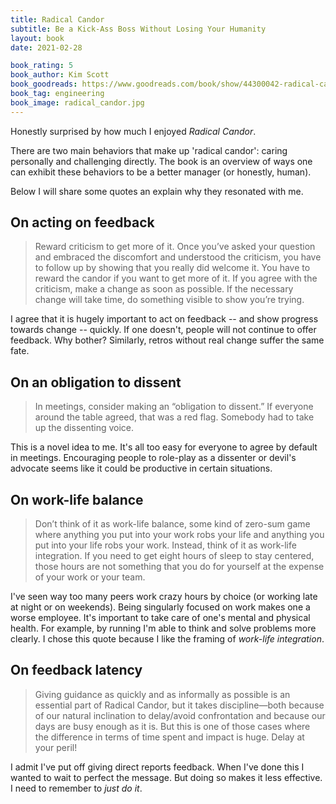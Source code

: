 ```yaml
---
title: Radical Candor
subtitle: Be a Kick-Ass Boss Without Losing Your Humanity
layout: book
date: 2021-02-28

book_rating: 5
book_author: Kim Scott
book_goodreads: https://www.goodreads.com/book/show/44300042-radical-candor
book_tag: engineering
book_image: radical_candor.jpg
---
```


Honestly surprised by how much I enjoyed _Radical Candor_.

There are two main behaviors that make up 'radical candor': caring personally and challenging directly. The book is an overview of ways one can exhibit these behaviors to be a better manager (or honestly, human).

Below I will share some quotes an explain why they resonated with me.

## On acting on feedback

> Reward criticism to get more of it. Once you’ve asked your question and embraced the discomfort and understood the criticism, you have to follow up by showing that you really did welcome it. You have to reward the candor if you want to get more of it. If you agree with the criticism, make a change as soon as possible. If the necessary change will take time, do something visible to show you’re trying.

I agree that it is hugely important to act on feedback -- and show progress towards change -- quickly. If one doesn't, people will not continue to offer feedback. Why bother? Similarly, retros without real change suffer the same fate.

## On an obligation to dissent

> In meetings, consider making an “obligation to dissent.” If everyone around the table agreed, that was a red flag. Somebody had to take up the dissenting voice.

This is a novel idea to me. It's all too easy for everyone to agree by default in meetings. Encouraging people to role-play as a dissenter or devil's advocate seems like it could be productive in certain situations.

## On work-life balance

> Don’t think of it as work-life balance, some kind of zero-sum game where anything you put into your work robs your life and anything you put into your life robs your work. Instead, think of it as work-life integration. If you need to get eight hours of sleep to stay centered, those hours are not something that you do for yourself at the expense of your work or your team.

I've seen way too many peers work crazy hours by choice (or working late at night or on weekends). Being singularly focused on work makes one a worse employee. It's important to take care of one's mental and physical health. For example, by running I'm able to think and solve problems more clearly. I chose this quote because I like the framing of _work-life integration_.

## On feedback latency

> Giving guidance as quickly and as informally as possible is an essential part of Radical Candor, but it takes discipline—both because of our natural inclination to delay/avoid confrontation and because our days are busy enough as it is. But this is one of those cases where the difference in terms of time spent and impact is huge. Delay at your peril!

I admit I've put off giving direct reports feedback. When I've done this I wanted to wait to perfect the message. But doing so makes it less effective. I need to remember to _just do it_.